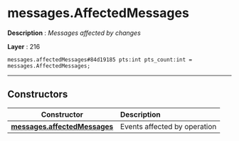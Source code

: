 # messages.AffectedMessages

**Description** : *Messages affected by changes*

**Layer** : 216

```tl
messages.affectedMessages#84d19185 pts:int pts_count:int = messages.AffectedMessages;
```

---

## Constructors

| Constructor | Description |
| :---: | :--- |
| [**messages.affectedMessages**](constructor/messages.affectedMessages) | Events affected by operation |